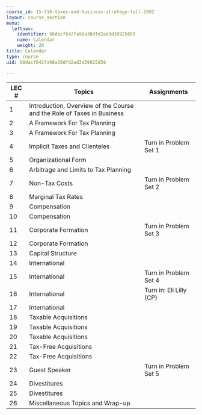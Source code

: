 ```yaml
---
course_id: 15-518-taxes-and-business-strategy-fall-2002
layout: course_section
menu:
  leftnav:
    identifier: 98dacf642fa98a38dfd2ad3d39925859
    name: Calendar
    weight: 20
title: Calendar
type: course
uid: 98dacf642fa98a38dfd2ad3d39925859

---
```


| LEC # | Topics | Assignments |
| --- | --- | --- |
| 1 | Introduction, Overview of the Course and the Role of Taxes in Business |  |
| 2 | A Framework For Tax Planning |  |
| 3 | A Framework For Tax Planning |  |
| 4 | Implicit Taxes and Clienteles | Turn in Problem Set 1 |
| 5 | Organizational Form |  |
| 6 | Arbitrage and Limits to Tax Planning |  |
| 7 | Non-Tax Costs | Turn in Problem Set 2 |
| 8 | Marginal Tax Rates |  |
| 9 | Compensation |  |
| 10 | Compensation |  |
| 11 | Corporate Formation | Turn in Problem Set 3 |
| 12 | Corporate Formation |  |
| 13 | Capital Structure |  |
| 14 | International |  |
| 15 | International | Turn in Problem Set 4 |
| 16 | International | Turn in: Eli Lilly (CP) |
| 17 | International |  |
| 18 | Taxable Acquisitions |  |
| 19 | Taxable Acquisitions |  |
| 20 | Taxable Acquisitions |  |
| 21 | Tax-Free Acquisitions |  |
| 22 | Tax-Free Acquisitions |  |
| 23 | Guest Speaker | Turn in Problem Set 5 |
| 24 | Divestitures |  |
| 25 | Divestitures |  |
| 26 | Miscellaneous Topics and Wrap-up |